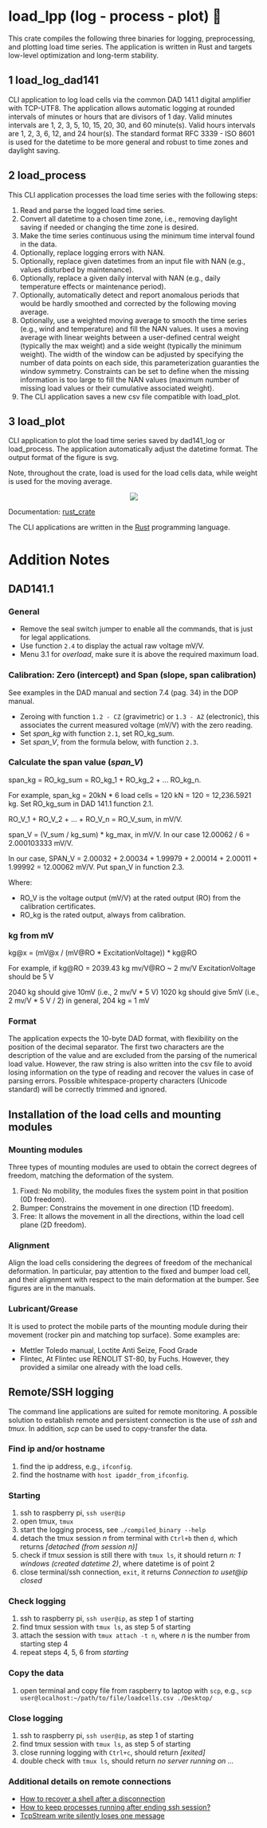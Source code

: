 # load_lpp (log - process - plot) 🦀
This crate compiles the following three binaries for logging, preprocessing, and plotting load time series.
The application is written in Rust and targets low-level optimization and long-term stability.

## 1 load_log_dad141
CLI application to log load cells via the common DAD 141.1 digital amplifier with TCP-UTF8.
The application allows automatic logging at rounded intervals of minutes or hours that are divisors of 1 day.
Valid minutes intervals are 1, 2, 3, 5, 10, 15, 20, 30, and 60 minute(s).
Valid hours intervals are 1, 2, 3, 6, 12, and 24 hour(s).
The standard format RFC 3339 - ISO 8601 is used for the datetime to be more general and robust to time zones and daylight saving.

## 2 load_process
This CLI application processes the load time series with the following steps:
1. Read and parse the logged load time series.
2. Convert all datetime to a chosen time zone, i.e., removing daylight saving if needed or changing the time zone is desired.
3. Make the time series continuous using the minimum time interval found in the data.
4. Optionally, replace logging errors with NAN.
5. Optionally, replace given datetimes from an input file with NAN (e.g., values disturbed by maintenance).
6. Optionally, replace a given daily interval with NAN (e.g., daily temperature effects or maintenance period).
7. Optionally, automatically detect and report anomalous periods that would be hardly smoothed and corrected by the following moving average.
8. Optionally, use a weighted moving average to smooth the time series (e.g., wind and temperature) and fill the NAN values.
It uses a moving average with linear weights between a user-defined central weight (typically the max weight) and a side weight (typically the minimum weight). The width of the window can be adjusted by specifying the number of data points on each side, this parameterization guaranties the window symmetry.
Constraints can be set to define when the missing information is too large to fill the NAN values (maximum number of missing load values or their cumulative associated weight).
8. The CLI application saves a new csv file compatible with load_plot.

## 3 load_plot
CLI application to plot the load time series saved by dad141_log or load_process.
The application automatically adjust the datetime format.
The output format of the figure is svg.

Note, throughout the crate, load is used for the load cells data, while weight is used for the moving average.

<p align="center"><img src="irrigation_processed.png"></p>

Documentation: [rust_crate](https://crates.io/crates/load_lpp)

The CLI applications are written in the [Rust](https://www.rust-lang.org) programming language.

# Addition Notes

## DAD141.1

###  General
* Remove the seal switch jumper to enable all the commands, that is just for legal applications.
* Use function ``2.4`` to display the actual raw voltage mV/V.
* Menu 3.1 for *overload*, make sure it is above the required maximum load.

### Calibration: Zero (intercept) and Span (slope, span calibration)
See examples in the DAD manual and section 7.4 (pag. 34) in the DOP manual.
* Zeroing with function ``1.2 - CZ`` (gravimetric) or ``1.3 - AZ`` (electronic), this associates the current measured voltage (mV/V) with the zero reading.
* Set *span_kg* with function ``2.1``, set RO_kg_sum.
* Set *span_V*, from the formula below, with function ``2.3``.

### Calculate the span value (*span_V*)
span_kg = RO_kg_sum = RO_kg_1 + RO_kg_2 + ... RO_kg_n.

For example, span_kg = 20kN * 6 load cells = 120 kN = 120 = 12,236.5921 kg.
Set RO_kg_sum in DAD 141.1 function 2.1.

RO_V_1 + RO_V_2 + ... + RO_V_n = RO_V_sum, in mV/V.

span_V = (V_sum / kg_sum) * kg_max, in mV/V.
In our case 12.00062 / 6 = 2.000103333 mV/V.

In our case, SPAN_V = 2.00032 + 2.00034 + 1.99979 + 2.00014 + 2.00011 + 1.99992 = 12.00062 mV/V.
Put span_V in function 2.3.

Where:
* RO_V is the voltage output (mV/V) at the rated output (RO) from the calibration certificates.
* RO_kg is the rated output, always from calibration.

### kg from mV
kg@x = (mV@x / (mV@RO * ExcitationVoltage)) * kg@RO

For example, if
kg@RO = 2039.43 kg
mv/V@RO ~ 2 mv/V
ExcitationVoltage should be 5 V

2040 kg should give 10mV (i.e., 2 mv/V * 5 V)
1020 kg should give 5mV (i.e., 2 mv/V * 5 V / 2)
in general, 204 kg = 1 mV

### Format
The application expects the 10-byte DAD format, with flexibility on the position of the decimal separator.
The first two characters are the description of the value and are excluded from the parsing of the numerical load value.
However, the raw string is also written into the csv file to avoid losing information on the type of reading and recover the values in case of parsing errors.
Possible whitespace-property characters (Unicode standard) will be correctly trimmed and ignored.

## Installation of the load cells and mounting modules

### Mounting modules
Three types of mounting modules are used to obtain the correct degrees of freedom, matching the deformation of the system.
1. Fixed: No mobility, the modules fixes the system point in that position (0D freedom).
2. Bumper: Constrains the movement in one direction (1D freedom).
3. Free: It allows the movement in all the directions, within the load cell plane (2D freedom).

### Alignment
Align the load cells considering the degrees of freedom of the mechanical deformation.
In particular, pay attention to the fixed and bumper load cell, and their alignment with respect to the main deformation at the bumper.
See figures are in the manuals.

### Lubricant/Grease
It is used to protect the mobile parts of the mounting module during their movement (rocker pin and matching top surface).
Some examples are:
* Mettler Toledo manual, Loctite Anti Seize, Food Grade
* Flintec, At Flintec use RENOLIT ST-80, by Fuchs.
However, they provided a similar one already with the load cells.

## Remote/SSH logging
The command line applications are suited for remote monitoring.
A possible solution to establish remote and persistent connection is the use of *ssh* and *tmux*.
In addition, *scp* can be used to copy-transfer the data.

### Find ip and/or hostname
1. find the ip address, e.g., ``ifconfig``.
2. find the hostname with ``host ipaddr_from_ifconfig``.

### Starting
1. ssh to raspberry pi, ``ssh user@ip``
2. open tmux, ``tmux``
3. start the logging process, see ``./compiled_binary --help``
4. detach the tmux session *n* from terminal with ``Ctrl+b`` then ``d``, which returns *[detached (from session n)]*
5. check if tmux session is still there with ``tmux ls``, it should return *n: 1 windows (created datetime 2)*, where datetime is of point 2
6. close terminal/ssh connection, ``exit``, it returns *Connection to uset@ip closed* 

### Check logging
1. ssh to raspberry pi, ``ssh user@ip``, as step 1 of starting
2. find tmux session with ``tmux ls``, as step 5 of starting
3. attach the session with ``tmux attach -t n``, where *n* is the number from starting step 4
4. repeat steps 4, 5, 6 from *starting*

### Copy the data
1. open terminal and copy file from raspberry to laptop with ``scp``, e.g., ``scp user@localhost:~/path/to/file/loadcells.csv ./Desktop/``

### Close logging
1. ssh to raspberry pi, ``ssh user@ip``, as step 1 of starting
2. find tmux session with ``tmux ls``, as step 5 of starting
3. close running logging with ``Ctrl+c``, should return *[exited]*
4. double check with ``tmux ls``, should return *no server running on ...*

### Additional details on remote connections
* [How to recover a shell after a disconnection](https://unix.stackexchange.com/questions/22781/how-to-recover-a-shell-after-a-disconnection)
* [How to keep processes running after ending ssh session?](https://askubuntu.com/questions/8653/how-to-keep-processes-running-after-ending-ssh-session)
* [TcpStream write silently loses one message](https://users.rust-lang.org/t/tcpstream-write-silently-loses-one-message/38206)
